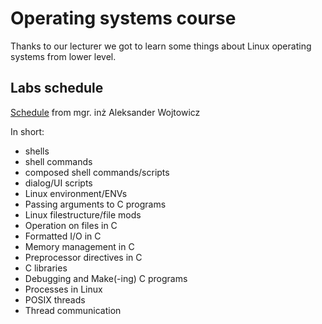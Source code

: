 # Operating systems course

Thanks to our lecturer we got to learn some things about Linux operating systems from lower level.

## Labs schedule

[Schedule](awso2.notion.site) from mgr. inż Aleksander Wojtowicz

In short:

* shells
* shell commands
* composed shell commands/scripts
* dialog/UI scripts
* Linux environment/ENVs
* Passing arguments to C programs
* Linux filestructure/file mods
* Operation on files in C
* Formatted I/O in C
* Memory management in C
* Preprocessor directives in C
* C libraries
* Debugging and Make(-ing) C programs
* Processes in Linux
* POSIX threads
* Thread communication
